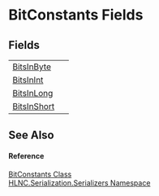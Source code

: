 # BitConstants Fields




## Fields
<table>
<tr>
<td><a href="F_HLNC_Serialization_Serializers_BitConstants_BitsInByte">BitsInByte</a></td>
<td> </td></tr>
<tr>
<td><a href="F_HLNC_Serialization_Serializers_BitConstants_BitsInInt">BitsInInt</a></td>
<td> </td></tr>
<tr>
<td><a href="F_HLNC_Serialization_Serializers_BitConstants_BitsInLong">BitsInLong</a></td>
<td> </td></tr>
<tr>
<td><a href="F_HLNC_Serialization_Serializers_BitConstants_BitsInShort">BitsInShort</a></td>
<td> </td></tr>
</table>

## See Also


#### Reference
<a href="T_HLNC_Serialization_Serializers_BitConstants">BitConstants Class</a>  
<a href="N_HLNC_Serialization_Serializers">HLNC.Serialization.Serializers Namespace</a>  
